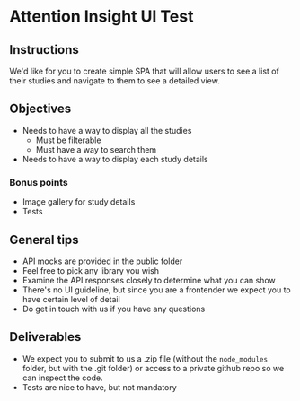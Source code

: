 # Attention Insight UI Test


## Instructions
We'd like for you to create simple SPA that will allow users to see a list of their studies and navigate to them to see a detailed view.

## Objectives
  * Needs to have a way to display all the studies
    * Must be filterable
    * Must have a way to search them
  * Needs to have a way to display each study details

### Bonus points
  * Image gallery for study details
  * Tests

## General tips
  * API mocks are provided in the public folder
  * Feel free to pick any library you wish
  * Examine the API responses closely to determine what you can show
  * There's no UI guideline, but since you are a frontender we expect you to have certain level of detail
  * Do get in touch with us if you have any questions

## Deliverables
  * We expect you to submit to us a .zip file (without the `node_modules` folder, but with the .git folder) or access to a private github repo so we can inspect the code.
  * Tests are nice to have, but not mandatory
